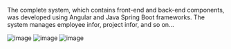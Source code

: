 The complete system, which contains front-end and back-end components, was developed using Angular and Java Spring Boot frameworks. The system manages employee infor, project infor, and so on...

![image](https://github.com/LuatVu/eetskillmanagement/assets/18476879/fb5841ac-19d5-46e4-9e00-b68e093ccaa8)
![image](https://github.com/LuatVu/eetskillmanagement/assets/18476879/7279f8df-ee30-4c03-969e-c550630d21e1)
![image](https://github.com/LuatVu/eetskillmanagement/assets/18476879/dab5d1cd-ecda-4ef3-8864-a031be58d7a3)
